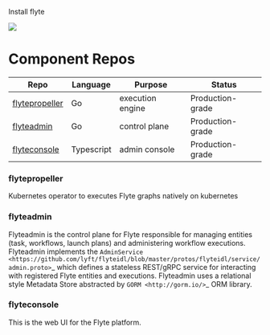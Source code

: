 Install flyte

<img src="https://raw.githubusercontent.com/lyft/flyte/assets/img/flyte_wf_execution_overview.svg?sanitize=true" >

# Component Repos 
Repo | Language | Purpose | Status
--- | --- | --- | ---
[flytepropeller](https://github.com/lyft/flytepropeller) | Go | execution engine | Production-grade
[flyteadmin](https://github.com/lyft/flyteadmin) | Go | control plane | Production-grade
[flyteconsole](https://github.com/lyft/flyteconsole) | Typescript | admin console | Production-grade

### flytepropeller

Kubernetes operator to executes Flyte graphs natively on kubernetes

### flyteadmin
Flyteadmin is the control plane for Flyte responsible for managing entities (task, workflows, launch plans) and
administering workflow executions. Flyteadmin implements the
`AdminService <https://github.com/lyft/flyteidl/blob/master/protos/flyteidl/service/admin.proto>`_ which
defines a stateless REST/gRPC service for interacting with registered Flyte entities and executions.
Flyteadmin uses a relational style Metadata Store abstracted by `GORM <http://gorm.io/>`_ ORM library.

### flyteconsole

This is the web UI for the Flyte platform.